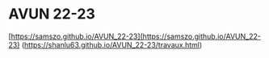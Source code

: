 # AVUN 22-23

[https://samszo.github.io/AVUN_22-23](https://samszo.github.io/AVUN_22-23)
(https://shanlu63.github.io/AVUN_22-23/travaux.html)
